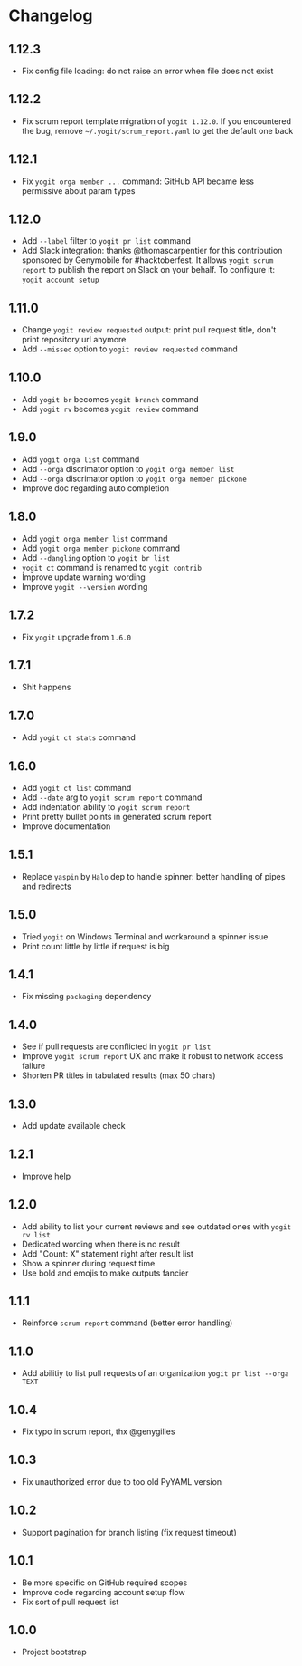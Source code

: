 # Changelog

## 1.12.3

* Fix config file loading: do not raise an error when file does not exist

## 1.12.2

* Fix scrum report template migration of `yogit 1.12.0`. If you encountered the bug, remove `~/.yogit/scrum_report.yaml` to get the default one back

## 1.12.1

* Fix `yogit orga member ...` command: GitHub API became less permissive about param types

## 1.12.0

* Add `--label` filter to `yogit pr list` command
* Add Slack integration: thanks @thomascarpentier for this contribution sponsored by Genymobile for #hacktoberfest. It allows `yogit scrum report` to publish the report on Slack on your behalf. To configure it: `yogit account setup`

## 1.11.0

* Change `yogit review requested` output: print pull request title, don't print repository url anymore
* Add `--missed` option to `yogit review requested` command

## 1.10.0

* Add `yogit br` becomes `yogit branch` command
* Add `yogit rv` becomes `yogit review` command

## 1.9.0

* Add `yogit orga list` command
* Add `--orga` discrimator option to `yogit orga member list`
* Add `--orga` discrimator option to `yogit orga member pickone`
* Improve doc regarding auto completion

## 1.8.0

* Add `yogit orga member list` command
* Add `yogit orga member pickone` command
* Add `--dangling` option to `yogit br list`
* `yogit ct` command is renamed to `yogit contrib`
* Improve update warning wording
* Improve `yogit --version` wording

## 1.7.2

* Fix `yogit` upgrade from `1.6.0`

## 1.7.1

* Shit happens

## 1.7.0

* Add `yogit ct stats` command

## 1.6.0

* Add `yogit ct list` command
* Add `--date` arg to `yogit scrum report` command
* Add indentation ability to `yogit scrum report`
* Print pretty bullet points in generated scrum report
* Improve documentation

## 1.5.1

* Replace `yaspin` by `Halo` dep to handle spinner: better handling of pipes and redirects

## 1.5.0

* Tried `yogit` on Windows Terminal and workaround a spinner issue
* Print count little by little if request is big

## 1.4.1

* Fix missing `packaging` dependency

## 1.4.0

* See if pull requests are conflicted in `yogit pr list`
* Improve `yogit scrum report` UX and make it robust to network access failure
* Shorten PR titles in tabulated results (max 50 chars)

## 1.3.0

* Add update available check

## 1.2.1

* Improve help

## 1.2.0

* Add ability to list your current reviews and see outdated ones with `yogit rv list`
* Dedicated wording when there is no result
* Add "Count: X" statement right after result list
* Show a spinner during request time
* Use bold and emojis to make outputs fancier

## 1.1.1

* Reinforce `scrum report` command (better error handling)

## 1.1.0

* Add abilitiy to list pull requests of an organization `yogit pr list --orga TEXT`

## 1.0.4

* Fix typo in scrum report, thx @genygilles

## 1.0.3

* Fix unauthorized error due to too old PyYAML version

## 1.0.2

* Support pagination for branch listing (fix request timeout)

## 1.0.1

* Be more specific on GitHub required scopes
* Improve code regarding account setup flow
* Fix sort of pull request list

## 1.0.0

* Project bootstrap
